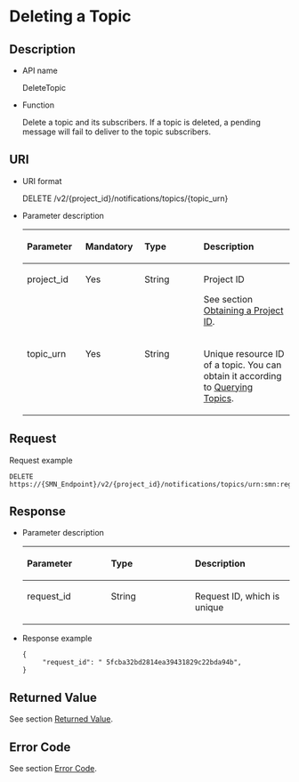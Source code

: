 # Deleting a Topic<a name="smn_api_51003"></a>

## Description<a name="en-us_topic_0025373766"></a>

-   API name

    DeleteTopic


-   Function

    Delete a topic and its subscribers. If a topic is deleted, a pending message will fail to deliver to the topic subscribers.


## URI<a name="section6556909"></a>

-   URI format

    DELETE /v2/\{project\_id\}/notifications/topics/\{topic\_urn\}


-   Parameter description

    <a name="table36893359"></a>
    <table><thead align="left"><tr id="row46277382"><th class="cellrowborder" valign="top" width="21.862186218621858%" id="mcps1.1.5.1.1"><p id="p57480441"><a name="p57480441"></a><a name="p57480441"></a><strong id="b842352706191030"><a name="b842352706191030"></a><a name="b842352706191030"></a>Parameter</strong></p>
    </th>
    <th class="cellrowborder" valign="top" width="22.122212221222124%" id="mcps1.1.5.1.2"><p id="p25404116"><a name="p25404116"></a><a name="p25404116"></a><strong id="b593421527191713"><a name="b593421527191713"></a><a name="b593421527191713"></a>Mandatory</strong></p>
    </th>
    <th class="cellrowborder" valign="top" width="22.122212221222124%" id="mcps1.1.5.1.3"><p id="p44467520"><a name="p44467520"></a><a name="p44467520"></a><strong id="b84235270619112"><a name="b84235270619112"></a><a name="b84235270619112"></a>Type</strong></p>
    </th>
    <th class="cellrowborder" valign="top" width="33.89338933893389%" id="mcps1.1.5.1.4"><p id="p45099364"><a name="p45099364"></a><a name="p45099364"></a><strong id="b84235270619115"><a name="b84235270619115"></a><a name="b84235270619115"></a>Description</strong></p>
    </th>
    </tr>
    </thead>
    <tbody><tr id="row13951479"><td class="cellrowborder" valign="top" width="21.862186218621858%" headers="mcps1.1.5.1.1 "><p id="p56327989"><a name="p56327989"></a><a name="p56327989"></a>project_id</p>
    </td>
    <td class="cellrowborder" valign="top" width="22.122212221222124%" headers="mcps1.1.5.1.2 "><p id="p66273227"><a name="p66273227"></a><a name="p66273227"></a>Yes</p>
    </td>
    <td class="cellrowborder" valign="top" width="22.122212221222124%" headers="mcps1.1.5.1.3 "><p id="p66531170"><a name="p66531170"></a><a name="p66531170"></a>String</p>
    </td>
    <td class="cellrowborder" valign="top" width="33.89338933893389%" headers="mcps1.1.5.1.4 "><p id="p12084664154931"><a name="p12084664154931"></a><a name="p12084664154931"></a>Project ID</p>
    <p id="p20315681"><a name="p20315681"></a><a name="p20315681"></a>See section <a href="obtaining-a-project-id.md">Obtaining a Project ID</a>.</p>
    </td>
    </tr>
    <tr id="row46181951"><td class="cellrowborder" valign="top" width="21.862186218621858%" headers="mcps1.1.5.1.1 "><p id="p49750539"><a name="p49750539"></a><a name="p49750539"></a>topic_urn</p>
    </td>
    <td class="cellrowborder" valign="top" width="22.122212221222124%" headers="mcps1.1.5.1.2 "><p id="p3261819"><a name="p3261819"></a><a name="p3261819"></a>Yes</p>
    </td>
    <td class="cellrowborder" valign="top" width="22.122212221222124%" headers="mcps1.1.5.1.3 "><p id="p62880759"><a name="p62880759"></a><a name="p62880759"></a>String</p>
    </td>
    <td class="cellrowborder" valign="top" width="33.89338933893389%" headers="mcps1.1.5.1.4 "><p id="p60176744"><a name="p60176744"></a><a name="p60176744"></a>Unique resource ID of a topic. You can obtain it according to <a href="querying-topics.md">Querying Topics</a>.</p>
    </td>
    </tr>
    </tbody>
    </table>


## Request<a name="section59012183"></a>

Request example

```
DELETE https://{SMN_Endpoint}/v2/{project_id}/notifications/topics/urn:smn:regionId:f96188c7ccaf4ffba0c9aa149ab2bd57:test_topic_v2
```

## Response<a name="section61347601"></a>

-   Parameter description

    <a name="table9967070"></a>
    <table><thead align="left"><tr id="row65063572"><th class="cellrowborder" valign="top" width="31.443144314431443%" id="mcps1.1.4.1.1"><p id="p35658012"><a name="p35658012"></a><a name="p35658012"></a><strong id="b1954561229"><a name="b1954561229"></a><a name="b1954561229"></a>Parameter</strong></p>
    </th>
    <th class="cellrowborder" valign="top" width="31.443144314431443%" id="mcps1.1.4.1.2"><p id="p2617844"><a name="p2617844"></a><a name="p2617844"></a><strong id="b996406409"><a name="b996406409"></a><a name="b996406409"></a>Type</strong></p>
    </th>
    <th class="cellrowborder" valign="top" width="37.11371137113711%" id="mcps1.1.4.1.3"><p id="p10718788"><a name="p10718788"></a><a name="p10718788"></a><strong id="b1242165385"><a name="b1242165385"></a><a name="b1242165385"></a>Description</strong></p>
    </th>
    </tr>
    </thead>
    <tbody><tr id="row62991470"><td class="cellrowborder" valign="top" width="31.443144314431443%" headers="mcps1.1.4.1.1 "><p id="p2035480"><a name="p2035480"></a><a name="p2035480"></a>request_id</p>
    </td>
    <td class="cellrowborder" valign="top" width="31.443144314431443%" headers="mcps1.1.4.1.2 "><p id="p30656219"><a name="p30656219"></a><a name="p30656219"></a>String</p>
    </td>
    <td class="cellrowborder" valign="top" width="37.11371137113711%" headers="mcps1.1.4.1.3 "><p id="p125790"><a name="p125790"></a><a name="p125790"></a>Request ID, which is unique</p>
    </td>
    </tr>
    </tbody>
    </table>

-   Response example

    ```
    { 
         "request_id": " 5fcba32bd2814ea39431829c22bda94b", 
    }
    ```


## Returned Value<a name="section15257500"></a>

See section  [Returned Value](returned-value.md).

## Error Code<a name="section73211020122511"></a>

See section  [Error Code](error-code.md).

